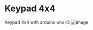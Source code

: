 # Keypad 4x4
Keypad 4x4 with arduino uno r3
![image](https://github.com/filegeiasou/Basics_Arduino/assets/49124547/283eec0c-c45f-4226-a1d2-192dc6ef1cd9)
